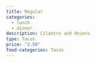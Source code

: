 ```yaml
---
title: Regular
categories:
  - lunch
  - dinner
description: Cilantro and Onions
type: Tacos
price: "2.50"
food-categories: Tacos
---
```

